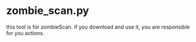 # zombie_scan.py

this tool is for zombieScan. if you download and use it, you are responsible for you actions.
